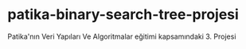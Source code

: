 # patika-binary-search-tree-projesi
Patika'nın Veri Yapıları Ve Algoritmalar eğitimi kapsamındaki 3. Projesi
